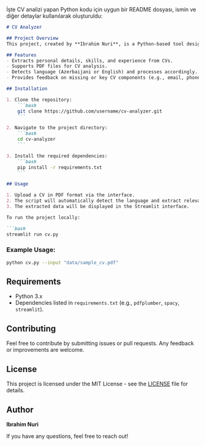 İşte CV analizi yapan Python kodu için uygun bir README dosyası, ismin ve diğer detaylar kullanılarak oluşturuldu:

```markdown
# CV Analyzer

## Project Overview
This project, created by **Ibrahim Nuri**, is a Python-based tool designed to extract and analyze key information from CVs. The tool can detect important details like personal information, skills, and experiences. It is particularly useful for parsing CVs written in **Azerbaijani** and **English**, and provides insights based on this extracted data.

## Features
- Extracts personal details, skills, and experience from CVs.
- Supports PDF files for CV analysis.
- Detects language (Azerbaijani or English) and processes accordingly.
- Provides feedback on missing or key CV components (e.g., email, phone, skills).

## Installation

1. Clone the repository:
    ```bash
    git clone https://github.com/username/cv-analyzer.git
    ```

2. Navigate to the project directory:
    ```bash
    cd cv-analyzer
    ```

3. Install the required dependencies:
    ```bash
    pip install -r requirements.txt
    ```

## Usage

1. Upload a CV in PDF format via the interface.
2. The script will automatically detect the language and extract relevant data such as name, email, phone number, and skills.
3. The extracted data will be displayed in the Streamlit interface.

To run the project locally:

```bash
streamlit run cv.py
```

### Example Usage:

```bash
python cv.py --input "data/sample_cv.pdf"
```

## Requirements

- Python 3.x
- Dependencies listed in `requirements.txt` (e.g., `pdfplumber`, `spacy`, `streamlit`).

## Contributing

Feel free to contribute by submitting issues or pull requests. Any feedback or improvements are welcome.

## License

This project is licensed under the MIT License - see the [LICENSE](LICENSE) file for details.

## Author
**Ibrahim Nuri**

If you have any questions, feel free to reach out!
```
